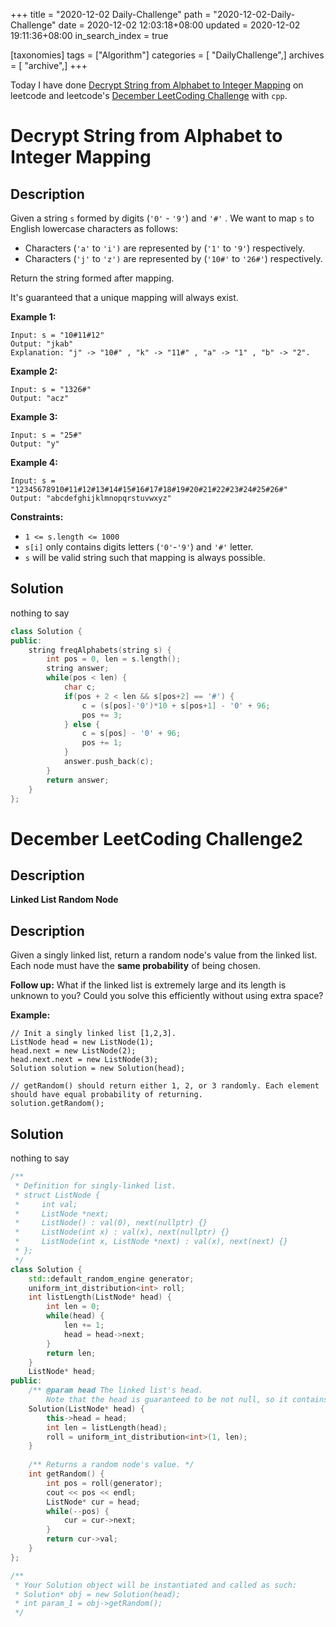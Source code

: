 +++
title = "2020-12-02 Daily-Challenge"
path = "2020-12-02-Daily-Challenge"
date = 2020-12-02 12:03:18+08:00
updated = 2020-12-02 19:11:36+08:00
in_search_index = true

[taxonomies]
tags = ["Algorithm"]
categories = [ "DailyChallenge",]
archives = [ "archive",]
+++

Today I have done [Decrypt String from Alphabet to Integer Mapping](https://leetcode.com/problems/decrypt-string-from-alphabet-to-integer-mapping/) on leetcode and leetcode's [December LeetCoding Challenge](https://leetcode.com/explore/featured/card/december-leetcoding-challenge/569/week-1-december-1st-december-7th/3552/) with `cpp`.

<!-- more -->

# Decrypt String from Alphabet to Integer Mapping

## Description

Given a string `s` formed by digits (`'0'` - `'9'`) and `'#'` . We want to map `s` to English lowercase characters as follows:

- Characters (`'a'` to `'i')` are represented by (`'1'` to `'9'`) respectively.
- Characters (`'j'` to `'z')` are represented by (`'10#'` to `'26#'`) respectively. 

Return the string formed after mapping.

It's guaranteed that a unique mapping will always exist.

**Example 1:**

```
Input: s = "10#11#12"
Output: "jkab"
Explanation: "j" -> "10#" , "k" -> "11#" , "a" -> "1" , "b" -> "2".
```

**Example 2:**

```
Input: s = "1326#"
Output: "acz"
```

**Example 3:**

```
Input: s = "25#"
Output: "y"
```

**Example 4:**

```
Input: s = "12345678910#11#12#13#14#15#16#17#18#19#20#21#22#23#24#25#26#"
Output: "abcdefghijklmnopqrstuvwxyz"
```

**Constraints:**

- `1 <= s.length <= 1000`
- `s[i]` only contains digits letters (`'0'`-`'9'`) and `'#'` letter.
- `s` will be valid string such that mapping is always possible.

## Solution

nothing to say

``` cpp
class Solution {
public:
    string freqAlphabets(string s) {
        int pos = 0, len = s.length();
        string answer;
        while(pos < len) {
            char c;
            if(pos + 2 < len && s[pos+2] == '#') {
                c = (s[pos]-'0')*10 + s[pos+1] - '0' + 96;
                pos += 3;
            } else {
                c = s[pos] - '0' + 96;
                pos += 1;
            }
            answer.push_back(c);
        }
        return answer;
    }
};
```

# December LeetCoding Challenge2

## Description

**Linked List Random Node**

## Description

Given a singly linked list, return a random node's value from the linked list. Each node must have the **same probability** of being chosen.

**Follow up:**
What if the linked list is extremely large and its length is unknown to you? Could you solve this efficiently without using extra space?

**Example:**

```
// Init a singly linked list [1,2,3].
ListNode head = new ListNode(1);
head.next = new ListNode(2);
head.next.next = new ListNode(3);
Solution solution = new Solution(head);

// getRandom() should return either 1, 2, or 3 randomly. Each element should have equal probability of returning.
solution.getRandom();
```

## Solution

nothing to say

``` cpp
/**
 * Definition for singly-linked list.
 * struct ListNode {
 *     int val;
 *     ListNode *next;
 *     ListNode() : val(0), next(nullptr) {}
 *     ListNode(int x) : val(x), next(nullptr) {}
 *     ListNode(int x, ListNode *next) : val(x), next(next) {}
 * };
 */
class Solution {
    std::default_random_engine generator;
    uniform_int_distribution<int> roll;
    int listLength(ListNode* head) {
        int len = 0;
        while(head) {
            len += 1;
            head = head->next;
        }
        return len;
    }
    ListNode* head;
public:
    /** @param head The linked list's head.
        Note that the head is guaranteed to be not null, so it contains at least one node. */
    Solution(ListNode* head) {
        this->head = head;
        int len = listLength(head);
        roll = uniform_int_distribution<int>(1, len);
    }
    
    /** Returns a random node's value. */
    int getRandom() {
        int pos = roll(generator);
        cout << pos << endl;
        ListNode* cur = head;
        while(--pos) {
            cur = cur->next;
        }
        return cur->val;
    }
};

/**
 * Your Solution object will be instantiated and called as such:
 * Solution* obj = new Solution(head);
 * int param_1 = obj->getRandom();
 */
```